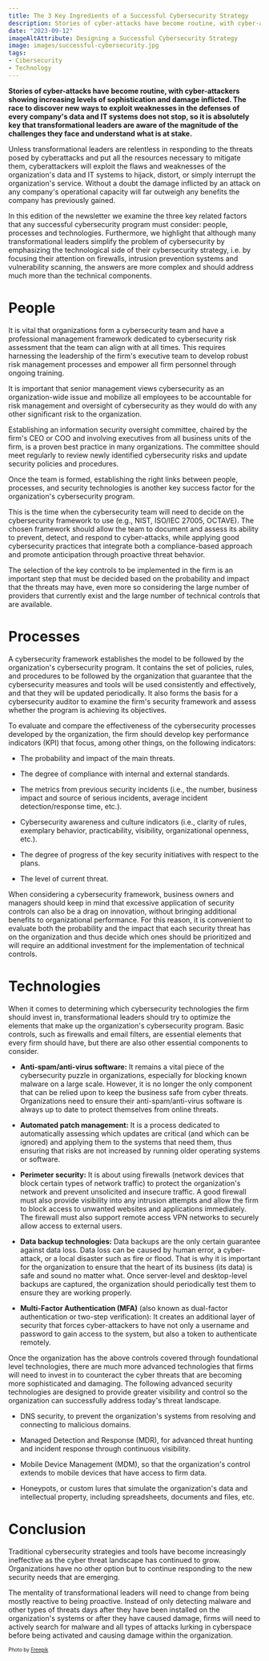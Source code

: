 ```yaml
---
title: The 3 Key Ingredients of a Successful Cybersecurity Strategy 
description: Stories of cyber-attacks have become routine, with cyber-attackers showing increasing levels of sophistication and damage inflicted. This explains why it is absolutely key for transformational leaders to be aware of the magnitude of the challenges they face, understand what is at stake, and take into account 3 key factors to design the most successful cybersecurity strategy possible.
date: "2023-09-12"
imageAltAttribute: Designing a Successful Cybersecurity Strategy 
image: images/successful-cybersecurity.jpg
tags:
- Cibersecurity
- Technology
---
```


**Stories of cyber-attacks have become routine, with cyber-attackers showing increasing levels of sophistication and damage inflicted. The race to discover new ways to exploit weaknesses in the defenses of every company's data and IT systems does not stop, so it is absolutely key that transformational leaders are aware of the magnitude of the challenges they face and understand what is at stake.**

Unless transformational leaders are relentless in responding to the threats posed by cyberattacks and put all the resources necessary to mitigate them, cyberattackers will exploit the flaws and weaknesses of the organization's data and IT systems to hijack, distort, or simply interrupt the organization's service. Without a doubt the damage inflicted by an attack on any company's operational capacity will far outweigh any benefits the company has previously gained.

In this edition of the newsletter we examine the three key related factors that any successful cybersecurity program must consider: people, processes and technologies. Furthermore, we highlight that although many transformational leaders simplify the problem of cybersecurity by emphasizing the technological side of their cybersecurity strategy, i.e. by focusing their attention on firewalls, intrusion prevention systems and vulnerability scanning, the answers are more complex and should address much more than the technical components.

# People

It is vital that organizations form a cybersecurity team and have a professional management framework dedicated to cybersecurity risk assessment that the team can align with at all times. This requires harnessing the leadership of the firm's executive team to develop robust risk management processes and empower all firm personnel through ongoing training.

It is important that senior management views cybersecurity as an organization-wide issue and mobilize all employees to be accountable for risk management and oversight of cybersecurity as they would do with any other significant risk to the organization.

Establishing an information security oversight committee, chaired by the firm's CEO or COO and involving executives from all business units of the firm, is a proven best practice in many organizations. The committee should meet regularly to review newly identified cybersecurity risks and update security policies and procedures.

Once the team is formed, establishing the right links between people, processes, and security technologies is another key success factor for the organization's cybersecurity program.

This is the time when the cybersecurity team will need to decide on the cybersecurity framework to use (e.g., NIST, ISO/IEC 27005, OCTAVE). The chosen framework should allow the team to document and assess its ability to prevent, detect, and respond to cyber-attacks, while applying good cybersecurity practices that integrate both a compliance-based approach and promote anticipation through proactive threat behavior.

The selection of the key controls to be implemented in the firm is an important step that must be decided based on the probability and impact that the threats may have, even more so considering the large number of providers that currently exist and the large number of technical controls that are available.

# Processes

A cybersecurity framework establishes the model to be followed by the organization's cybersecurity program. It contains the set of policies, rules, and procedures to be followed by the organization that guarantee that the cybersecurity measures and tools will be used consistently and effectively, and that they will be updated periodically. It also forms the basis for a cybersecurity auditor to examine the firm's security framework and assess whether the program is achieving its objectives.

To evaluate and compare the effectiveness of the cybersecurity processes developed by the organization, the firm should develop key performance indicators (KPI) that focus, among other things, on the following indicators:

-   The probability and impact of the main threats.

-   The degree of compliance with internal and external standards.

-   The metrics from previous security incidents (i.e., the number, business impact and source of serious incidents, average incident detection/response time, etc.).

-   Cybersecurity awareness and culture indicators (i.e., clarity of rules, exemplary behavior, practicability, visibility, organizational openness, etc.).

-   The degree of progress of the key security initiatives with respect to the plans.

-   The level of current threat.

When considering a cybersecurity framework, business owners and managers should keep in mind that excessive application of security controls can also be a drag on innovation, without bringing additional benefits to organizational performance. For this reason, it is convenient to evaluate both the probability and the impact that each security threat has on the organization and thus decide which ones should be prioritized and will require an additional investment for the implementation of technical controls.

# Technologies

When it comes to determining which cybersecurity technologies the firm should invest in, transformational leaders should try to optimize the elements that make up the organization's cybersecurity program. Basic controls, such as firewalls and email filters, are essential elements that every firm should have, but there are also other essential components to consider.

-   **Anti-spam/anti-virus software:** It remains a vital piece of the cybersecurity puzzle in organizations, especially for blocking known malware on a large scale. However, it is no longer the only component that can be relied upon to keep the business safe from cyber threats. Organizations need to ensure their anti-spam/anti-virus software is always up to date to protect themselves from online threats.

-   **Automated patch management:** It is a process dedicated to automatically assessing which updates are critical (and which can be ignored) and applying them to the systems that need them, thus ensuring that risks are not increased by running older operating systems or software.

-   **Perimeter security:** It is about using firewalls (network devices that block certain types of network traffic) to protect the organization's network and prevent unsolicited and insecure traffic. A good firewall must also provide visibility into any intrusion attempts and allow the firm to block access to unwanted websites and applications immediately. The firewall must also support remote access VPN networks to securely allow access to external users.

-   **Data backup technologies:** Data backups are the only certain guarantee against data loss. Data loss can be caused by human error, a cyber-attack, or a local disaster such as fire or flood. That is why it is important for the organization to ensure that the heart of its business (its data) is safe and sound no matter what. Once server-level and desktop-level backups are captured, the organization should periodically test them to ensure they are working properly.

-   **Multi-Factor Authentication (MFA)** (also known as dual-factor authentication or two-step verification): It creates an additional layer of security that forces cyber-attackers to have not only a username and password to gain access to the system, but also a token to authenticate remotely.

Once the organization has the above controls covered through foundational level technologies, there are much more advanced technologies that firms will need to invest in to counteract the cyber threats that are becoming more sophisticated and damaging. The following advanced security technologies are designed to provide greater visibility and control so the organization can successfully address today's threat landscape.

-   DNS security, to prevent the organization's systems from resolving and connecting to malicious domains.

-   Managed Detection and Response (MDR), for advanced threat hunting and incident response through continuous visibility.

-   Mobile Device Management (MDM), so that the organization's control extends to mobile devices that have access to firm data.

-   Honeypots, or custom lures that simulate the organization's data and intellectual property, including spreadsheets, documents and files, etc.

# Conclusion

Traditional cybersecurity strategies and tools have become increasingly ineffective as the cyber threat landscape has continued to grow. Organizations have no other option but to continue responding to the new security needs that are emerging.

The mentality of transformational leaders will need to change from being mostly reactive to being proactive. Instead of only detecting malware and other types of threats days after they have been installed on the organization\'s systems or after they have caused damage, firms will need to actively search for malware and all types of attacks lurking in cyberspace before being activated and causing damage within the organization. 

<p style= "font-size:10px;">Photo by <a href="https://www.freepik.es/foto-gratis/concepto-collage-html-css-hacker_36295469.htm#query=cybersecurity&position=3&from_view=search&track=sph&uuid=0cc68242-4f27-40f3-b973-3a478b4d2f83" target="_blank">Freepik</a></p>
